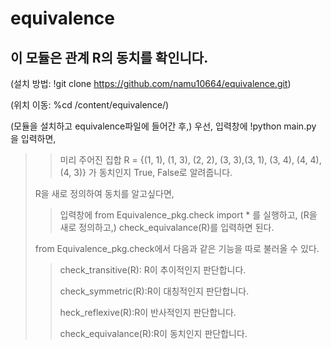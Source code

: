 # equivalence
## 이 모듈은 관계 R의 동치를 확인니다.
 (설치 방법: !git clone https://github.com/namu10664/equivalence.git)
 
 (위치 이동: %cd /content/equivalence/)
 
 (모듈을 설치하고 equivalence파일에 들어간 후,) 우선, 입력창에 !python main.py 을 입력하면,

>> 미리 주어진 집합 R = {(1, 1), (1, 3), (2, 2), (3, 3),(3, 1), (3, 4), (4, 4), (4, 3)} 가 동치인지 True, False로 알려줍니다.
> 
> R을 새로 정의하여 동치를 알고싶다면,
> 
>> 입력창에 from Equivalence_pkg.check import * 를 실행하고, (R을 새로 정의하고,) check_equivalance(R)를 입력하면 된다.
>> 
>  from Equivalence_pkg.check에서 다음과 같은 기능을 따로 불러올 수 있다.
>  
>>  check_transitive(R): R이 추이적인지 판단합니다.
>>  
>>  check_symmetric(R):R이 대칭적인지 판단합니다.
>>  
>>  heck_reflexive(R):R이 반사적인지 판단합니다.
>>  
>>  check_equivalance(R):R이 동치인지 판단합니다.

